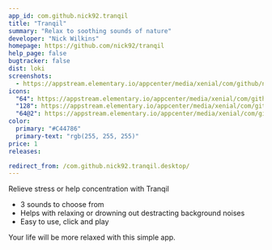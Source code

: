 ```yaml
---
app_id: com.github.nick92.tranqil
title: "Tranqil"
summary: "Relax to soothing sounds of nature"
developer: "Nick Wilkins"
homepage: https://github.com/nick92/tranqil
help_page: false
bugtracker: false
dist: loki
screenshots:
  - https://appstream.elementary.io/appcenter/media/xenial/com/github/nick92.tranqil.desktop/EB437DA612CD1E7116F0DA3634FE69AF/screenshots/image-1_orig.png
icons:
  "64": https://appstream.elementary.io/appcenter/media/xenial/com/github/nick92.tranqil.desktop/EB437DA612CD1E7116F0DA3634FE69AF/icons/64x64/com.github.nick92.tranqil_tranquil.png
  "128": https://appstream.elementary.io/appcenter/media/xenial/com/github/nick92.tranqil.desktop/EB437DA612CD1E7116F0DA3634FE69AF/icons/128x128/com.github.nick92.tranqil_tranquil.png
  "64@2": https://appstream.elementary.io/appcenter/media/xenial/com/github/nick92.tranqil.desktop/EB437DA612CD1E7116F0DA3634FE69AF/icons/64x64@2/com.github.nick92.tranqil_tranquil.png
color:
  primary: "#C44786"
  primary-text: "rgb(255, 255, 255)"
price: 1
releases:

redirect_from: /com.github.nick92.tranqil.desktop/
---
```


<p>Relieve stress or help concentration with Tranqil</p>
<ul>
  <li>3 sounds to choose from</li>
  <li>Helps with relaxing or drowning out destracting background noises</li>
  <li>Easy to use, click and play</li>
</ul>
<p>Your life will be more relaxed with this simple app.</p>